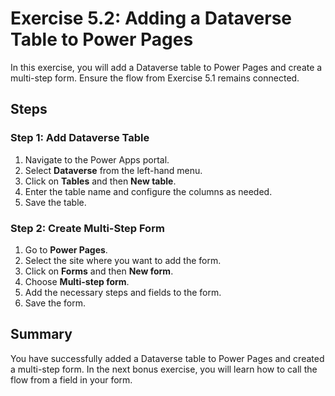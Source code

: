 # Exercise 5.2: Adding a Dataverse Table to Power Pages

In this exercise, you will add a Dataverse table to Power Pages and create a multi-step form. Ensure the flow from Exercise 5.1 remains connected.

## Steps

### Step 1: Add Dataverse Table
1. Navigate to the Power Apps portal.
2. Select **Dataverse** from the left-hand menu.
3. Click on **Tables** and then **New table**.
4. Enter the table name and configure the columns as needed.
5. Save the table.

### Step 2: Create Multi-Step Form
1. Go to **Power Pages**.
2. Select the site where you want to add the form.
3. Click on **Forms** and then **New form**.
4. Choose **Multi-step form**.
5. Add the necessary steps and fields to the form.
6. Save the form.

## Summary
You have successfully added a Dataverse table to Power Pages and created a multi-step form. In the next bonus exercise, you will learn how to call the flow from a field in your form.